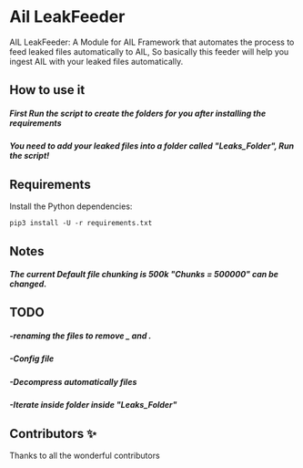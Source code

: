 # Ail LeakFeeder

AIL LeakFeeder: A Module for AIL Framework that automates the process to feed leaked files automatically to AIL, So basically this feeder will help you ingest AIL with your leaked files automatically.


## How to use it

##### First Run the script to create the folders for you after installing the requirements

##### You need to add your leaked files into a folder called "Leaks_Folder", Run the script!

## Requirements

Install the Python dependencies:

```
pip3 install -U -r requirements.txt
```
## Notes

##### The current Default file chunking is 500k "Chunks = 500000" can be changed.

## TODO

##### -renaming the files to remove _ and .
##### -Config file
##### -Decompress automatically files
##### -Iterate inside folder inside "Leaks_Folder"

## Contributors ✨

Thanks to all the wonderful contributors 

